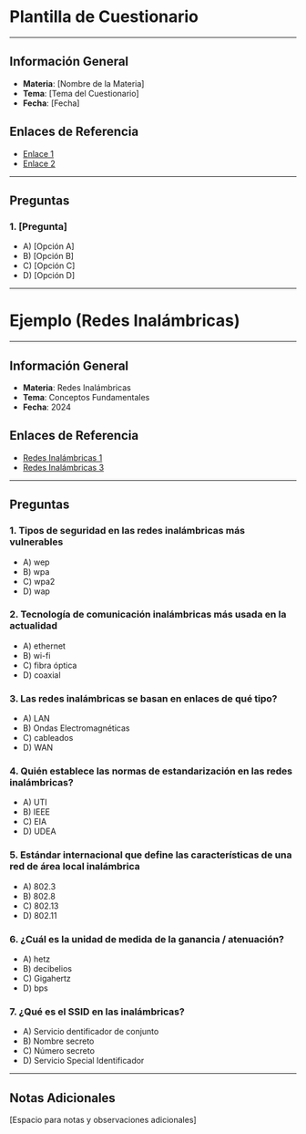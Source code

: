 # Plantilla de Cuestionario

---

## Información General
- **Materia**: [Nombre de la Materia]
- **Tema**: [Tema del Cuestionario]
- **Fecha**: [Fecha]

## Enlaces de Referencia
- [Enlace 1](url1)
- [Enlace 2](url2)

---

## Preguntas

### 1. [Pregunta]
- A) [Opción A]
- B) [Opción B]
- C) [Opción C]
- D) [Opción D]

---

# Ejemplo (Redes Inalámbricas)

---

## Información General
- **Materia**: Redes Inalámbricas
- **Tema**: Conceptos Fundamentales
- **Fecha**: 2024

## Enlaces de Referencia
- [Redes Inalámbricas 1](https://www.daypo.com/redes-inalambricas-1.html)
- [Redes Inalámbricas 3](https://www.daypo.com/redes-inalambricas-3.html)

---

## Preguntas

### 1. Tipos de seguridad en las redes inalámbricas más vulnerables
- A) wep
- B) wpa
- C) wpa2
- D) wap

### 2. Tecnología de comunicación inalámbricas más usada en la actualidad
- A) ethernet
- B) wi-fi
- C) fibra óptica
- D) coaxial

### 3. Las redes inalámbricas se basan en enlaces de qué tipo?
- A) LAN
- B) Ondas Electromagnéticas
- C) cableados
- D) WAN

### 4. Quién establece las normas de estandarización en las redes inalámbricas?
- A) UTI
- B) IEEE
- C) EIA
- D) UDEA

### 5. Estándar internacional que define las características de una red de área local inalámbrica
- A) 802.3
- B) 802.8
- C) 802.13
- D) 802.11

### 6. ¿Cuál es la unidad de medida de la ganancia / atenuación?
- A) hetz
- B) decibelios
- C) Gigahertz
- D) bps

### 7. ¿Qué es el SSID en las inalámbricas?
- A) Servicio dentificador de conjunto
- B) Nombre secreto
- C) Número secreto
- D) Servicio Special Identificador

---

## Notas Adicionales
[Espacio para notas y observaciones adicionales]